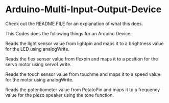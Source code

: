 # Arduino-Multi-Input-Output-Device
Check out the README FILE for an explanation of what this does.  

This Codes does the following things for an Arduino Device:

Reads the light sensor value from lightpin and maps it to a brightness value for the LED using analogWrite.

Reads the flex sensor value from flexpin and maps it to a position for the servo motor using servo1.write.

Reads the touch sensor value from touchme and maps it to a speed value for the motor using analogWrite.

Reads the potentiometer value from PotatoPin and maps it to a frequency value for the piezo speaker using the tone function.
